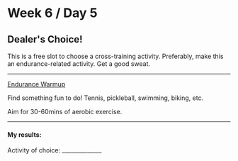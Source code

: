 # Week 6 / Day 5

## Dealer's Choice!
This is a free slot to choose a cross-training activity. Preferably, make this an endurance-related activity. Get a good sweat.

---------

[Endurance Warmup](./endurance_warmup.md)

Find something fun to do! Tennis, pickleball, swimming, biking, etc.

Aim for 30-60mins of aerobic exercise.

---------
#### My results:
Activity of choice: ______________
